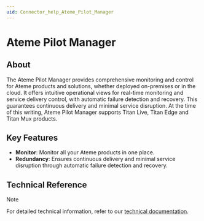 ```yaml
---
uid: Connector_help_Ateme_Pilot_Manager
---
```


# Ateme Pilot Manager

## About

The Ateme Pilot Manager provides comprehensive monitoring and control for Ateme products and solutions, whether deployed on-premises or in the cloud. It offers intuitive operational views for real-time monitoring and service delivery control, with automatic failure detection and recovery. This guarantees continuous delivery and minimal service disruption. At the time of this writing, Ateme Pilot Manager supports Titan Live, Titan Edge and Titan Mux products.

## Key Features

- **Monitor**: Monitor all your Ateme products in one place.
- **Redundancy**: Ensures continuous delivery and minimal service disruption through automatic failure detection and recovery.

## Technical Reference

> [!NOTE]
> For detailed technical information, refer to our [technical documentation](xref:Connector_help_Ateme_Pilot_Manager_Technical).